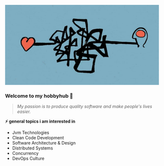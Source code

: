 ![](images/header.jpg)

### Welcome to my hobbyhub 👋
> *My passion is to produce quality software and make people's lives easier.*

 **⚡ general topics i am interested in**
+ Jvm Technologies
+ Clean Code Development
+ Software Architecture & Design
+ Distributed Systems
+ Concurrency
+ DevOps Culture

<!--
**memojja/memojja** is a ✨ _special_ ✨ repository because its `README.md` (this file) appears on your GitHub profile.

Here are some ideas to get you started:

- 🔭 I’m currently working on ...
- 🌱 I’m currently learning ...
- 👯 I’m looking to collaborate on ...
- 🤔 I’m looking for help with ...
- 💬 Ask me about ...
- 📫 How to reach me: ...
- 😄 Pronouns: ...
- ⚡ Fun fact: ...
-->